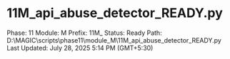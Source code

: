 # 11M_api_abuse_detector_READY.py

Phase: 11
Module: M
Prefix: 11M_
Status: Ready
Path: D:\MAGIC\scripts\phase11\module_M\11M_api_abuse_detector_READY.py
Last Updated: July 28, 2025 5:14 PM (GMT+5:30)